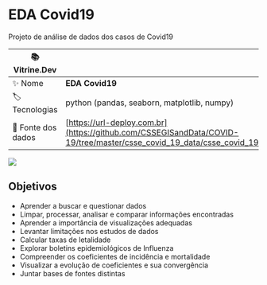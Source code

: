 # EDA Covid19
Projeto de análise de dados dos casos de Covid19

| :books: Vitrine.Dev |     |
| -------------  | --- |
| :sparkles: Nome        | **EDA Covid19**
| :label: Tecnologias | python (pandas, seaborn, matplotlib, numpy)
| :rocket: Fonte dos dados        | [https://url-deploy.com.br](https://github.com/CSSEGISandData/COVID-19/tree/master/csse_covid_19_data/csse_covid_19_time_series)

<!-- Inserir imagem com a #vitrinedev ao final do link -->
![](https://vitrinedev.s3.amazonaws.com/covid19.png#vitrinedev)

## Objetivos
- Aprender a buscar e questionar dados
- Limpar, processar, analisar e comparar informações encontradas
- Aprender a importância de visualizações adequadas
- Levantar limitações nos estudos de dados
- Calcular taxas de letalidade
- Explorar boletins epidemiológicos de Influenza
- Compreender os coeficientes de incidência e mortalidade
- Visualizar a evolução de coeficientes e sua convergência
- Juntar bases de fontes distintas
